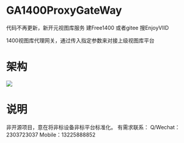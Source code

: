 # GA1400ProxyGateWay
代码不再更新，新开元视图库服务 建Free1400 或者gitee 搜EnjoyVIID


1400视图库代理网关，通过传入指定参数来对接上级视图库平台
# 架构
![](https://github.com/tsingeye/GA1400ProxyGateway/blob/master/arch.png)
# 说明
非开源项目，意在将非标设备非标平台标准化。 
有需求联系： 
Q/Wechat： 2303723037
Mobile：13225888852 
